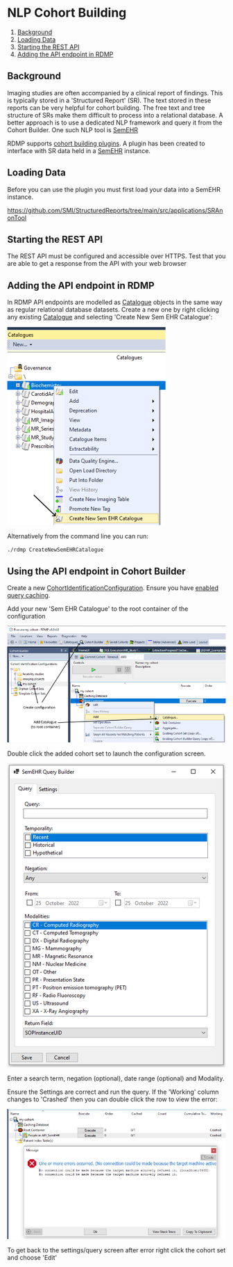 # NLP Cohort Building

1. [Background](#background)
1. [Loading Data](#loading-data)
1. [Starting the REST API](#starting-the-rest-api)
1. [Adding the API endpoint in RDMP](#adding-the-api-endpoint-in-rdmp)

## Background
Imaging studies are often accompanied by a clinical report of findings.  This is typically
stored in a 'Structured Report' (SR).  The text stored in these reports can be very helpful
for cohort building.  The free text and tree structure of SRs make them difficult to process
into a relational database.  A better approach is to use a dedicated NLP framework and query
it from the Cohort Builder.  One such NLP tool is [SemEHR]

RDMP supports [cohort building plugins](https://github.com/HicServices/RDMP/blob/main/Documentation/CodeTutorials/CohortBuildingApiPlugins.md#cohort-building-api-plugins).
A plugin has been created to interface with SR data held in a [SemEHR] instance.

## Loading Data
Before you can use the plugin you must first load your data into a SemEHR instance.
 
https://github.com/SMI/StructuredReports/tree/main/src/applications/SRAnonTool

## Starting the REST API
The REST API must be configured and accessible over HTTPS.  Test that you are able
to get a response from the API with your web browser

## Adding the API endpoint in RDMP

In RDMP API endpoints are modelled as [Catalogue] objects in the same way as regular relational database datasets.  Create a new one by right clicking any existing [Catalogue] and selecting 'Create New Sem EHR Catalogue':

![Adding SemEHR Catalogue](Images/AddSemEHRCatalogue.png)

Alternatively from the command line you can run:

```
./rdmp CreateNewSemEHRCatalogue
```

## Using the API endpoint in Cohort Builder
Create a new [CohortIdentificationConfiguration].  Ensure you have [enabled query caching](https://github.com/HicServices/RDMP/blob/main/Rdmp.Core/CohortCreation/CohortCreation.md#creating-a-cache).  

Add your new 'Sem EHR Catalogue' to the root container of the configuration

![Adding SemEHR Catalogue to Cohort Identification Configuration](Images/AddSemEHRCatalogueToCic.png)

Double click the added cohort set to launch the configuration screen.

![Configure SemEHR Query](Images/SemEhrConfigUI.png)

Enter a search term, negation (optional), date range (optional) and Modality.

Ensure the Settings are correct and run the query.  If the 'Working' column changes to 'Crashed' then you can double click the row to view the error:

![SemEHR Run Error](Images/SemEHRError.png)

To get back to the settings/query screen after error right click the cohort set and choose 'Edit'


[SemEHR]: https://github.com/CogStack/CogStack-SemEHR
[Catalogue]: ../../../Documentation/CodeTutorials/Glossary.md#Catalogue
[CohortIdentificationConfiguration]: https://github.com/HicServices/RDMP/blob/main/Documentation/CodeTutorials/Glossary.md#cohortidentificationconfiguration

